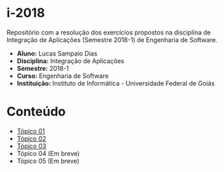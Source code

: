 # i-2018
Repositório com a resolução dos exercícios propostos na disciplina de Integração de Aplicações (Semestre 2018-1) de Engenharia de Software.

* **Aluno:** Lucas Sampaio Dias
* **Disciplina:** Integração de Aplicações
* **Semestre:** 2018-1
* **Curso:** Engenharia de Software
* **Instituição:** Instituto de Informática - Universidade Federal de Goiás

# Conteúdo
* [Tópico 01](https://github.com/sampaiodias/i-2018/tree/master/topico1)
* [Tópico 02](https://github.com/sampaiodias/i-2018/tree/master/topico2)
* [Tópico 03](https://github.com/sampaiodias/i-2018/tree/master/topico3)
* Tópico 04 (Em breve)
* Tópico 05 (Em breve)

